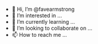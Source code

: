 - 👋 Hi, I’m @favearmstrong
- 👀 I’m interested in ...
- 🌱 I’m currently learning ...
- 💞️ I’m looking to collaborate on ...
- 📫 How to reach me ...

<!---
favearmstrong/favearmstrong is a ✨ special ✨ repository because its `README.md` (this file) appears on your GitHub profile.
You can click the Preview link to take a look at your changes.
--->
